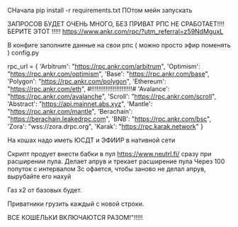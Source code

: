 СНачала pip install -r requirements.txt
ПОтом мейн запускать


ЗАПРОСОВ БУДЕТ ОЧЕНЬ МНОГО, БЕЗ ПРИВАТ РПС НЕ СРАБОТАЕТ!!!!
БЕРИТЕ ЭТОТ !!!!! https://www.ankr.com/rpc/?utm_referral=z59NdMguxL

В конфиге заполните данные на свои рпс ( можно просто эфир  поменять ) config.py

rpc_url = {
    'Arbitrum': "https://rpc.ankr.com/arbitrum",
    'Optimism': "https://rpc.ankr.com/optimism",
    'Base': "https://rpc.ankr.com/base",
    'Polygon': "https://rpc.ankr.com/polygon",
    'Ethereum': "https://rpc.ankr.com/eth",    #!!!!!!!!!!!!!!!!!!!!!!!#
    'Avalance': "https://rpc.ankr.com/avalanche",
    'Scroll': "https://rpc.ankr.com/scroll",
    'Abstract': "https://api.mainnet.abs.xyz",
    'Mantle': "https://rpc.ankr.com/mantle",
    'Berachain': "https://berachain.leakedrpc.com",
    'BNB': "https://rpc.ankr.com/bsc",
    'Zora': "wss://zora.drpc.org",
    'Karak': "https://rpc.karak.network"
}


На кошах надо иметь ЮСДТ и ЭФИИР в нативной сети

Скрипт продует внести бабки в пул https://www.neutrl.fi/ сразу при расширении пула.
Делает апрув и трекает расширение пула
Через 100 попуток с интервалом 3с офается, чтобы заново не делал апрув, вырубайте его нахуй

Газ х2 от базовых будет.

Приватники грузить каждый с новой строки.

ВСЕ КОШЕЛЬКИ ВКЛЮЧАЮТСЯ РАЗОМ!"!!!!!
